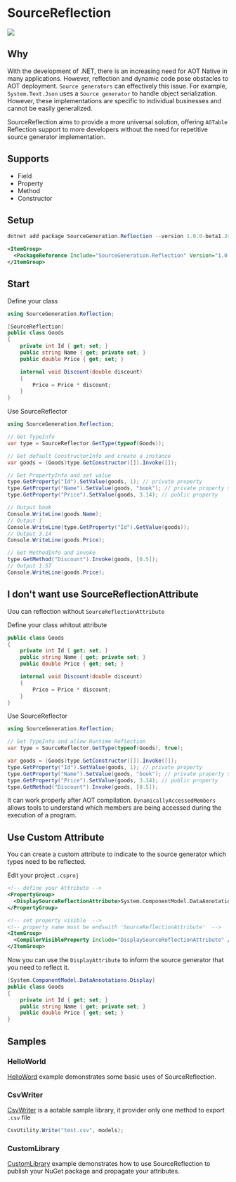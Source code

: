 

# SourceReflection

<div>
  <a href="https://www.nuget.org/packages/SourceGeneration.Reflection/"><img src="https://img.shields.io/nuget/vpre/SourceGeneration.Reflection?style=for-the-badge&color=0065b3"></a>
</div>

## Why

With the development of .NET, there is an increasing need for AOT Native in many applications. However, reflection and dynamic code pose obstacles to AOT deployment. `Source generators` can effectively this issue. For example, `System.Text.Json` uses a `Source generator` to handle object serialization. However, these implementations are specific to individual businesses and cannot be easily generalized.

SourceReflection aims to provide a more universal solution, offering `AOTable` Reflection support to more developers without the need for repetitive source generator implementation.

## Supports

- Field
- Property
- Method
- Constructor

## Setup

```powershell
dotnet add package SourceGeneration.Reflection --version 1.0.0-beta1.240215.1
```

```xml
<ItemGroup>
  <PackageReference Include="SourceGeneration.Reflection" Version="1.0.0-beta1.240215.1" />
</ItemGroup>
```

## Start

Define your class
```c#
using SourceGeneration.Reflection;

[SourceReflection]
public class Goods
{
    private int Id { get; set; }
    public string Name { get; private set; }
    public double Price { get; set; }

    internal void Discount(double discount)
    {
        Price = Price * discount;
    }
}
```

Use SourceReflector
```c#
using SourceGeneration.Reflection;

// Get TypeInfo
var type = SourceReflector.GetType(typeof(Goods));

// Get default ConstructorInfo and create a instance
var goods = (Goods)type.GetConstructor([]).Invoke([]);

// Get PropertyInfo and set value
type.GetProperty("Id").SetValue(goods, 1); // private property
type.GetProperty("Name").SetValue(goods, "book"); // private property setter
type.GetProperty("Price").SetValue(goods, 3.14); // public property

// Output book
Console.WriteLine(goods.Name);
// Output 1
Console.WriteLine(type.GetProperty("Id").GetValue(goods));
// Output 3.14
Console.WriteLine(goods.Price);

// Get MethodInfo and invoke
type.GetMethod("Discount").Invoke(goods, [0.5]);
// Output 1.57
Console.WriteLine(goods.Price);
```

## I don't want use SourceReflectionAttribute

Uou can reflection without `SourceReflectionAttribute`

Define your class whitout attribute

```c#
public class Goods
{
    private int Id { get; set; }
    public string Name { get; private set; }
    public double Price { get; set; }

    internal void Discount(double discount)
    {
        Price = Price * discount;
    }
}
```
Use SourceReflector
```c#
using SourceGeneration.Reflection;

// Get TypeInfo and allow Runtime Reflection
var type = SourceReflector.GetType(typeof(Goods), true);

var goods = (Goods)type.GetConstructor([]).Invoke([]);
type.GetProperty("Id").SetValue(goods, 1); // private property
type.GetProperty("Name").SetValue(goods, "book"); // private property setter
type.GetProperty("Price").SetValue(goods, 3.14); // public property
type.GetMethod("Discount").Invoke(goods, [0.5]);
```

It can work properly after AOT compilation. `DynamicallyAccessedMembers` allows tools to understand which members are being accessed during the execution of a program. 

## Use Custom Attribute

You can create a custom attribute to indicate to the source generator which types need to be reflected. 

Edit your project `.csproj`
```xml
<!-- define your Attribute -->
<PropertyGroup>
  <DisplaySourceReflectionAttribute>System.ComponentModel.DataAnnotations.DisplayAttribute</DisplaySourceReflectionAttribute>
</PropertyGroup>

<!-- set property visible  -->
<!-- property name must be endswith 'SourceReflectionAttribute'  -->
<ItemGroup>
  <CompilerVisibleProperty Include="DisplaySourceReflectionAttribute" />
</ItemGroup>
```
Now you can use the `DisplayAttribute` to inform the source generator that you need to reflect it.
```c#
[System.ComponentModel.DataAnnotations.Display]
public class Goods
{
    private int Id { get; set; }
    public string Name { get; private set; }
    public double Price { get; set; }
}
```

## Samples

### HelloWorld

[HelloWord](https://github.com/SourceGeneration/Reflection/tree/main/samples/HelloWorld) example demonstrates some basic uses of SourceReflection.

### CsvWriter

[CsvWriter](https://github.com/SourceGeneration/Reflection/tree/main/samples/CsvWriter) is a aotable sample library, it provider only one method to export `.csv` file 
```C#
CsvUtility.Write("test.csv", models);
```

### CustomLibrary

[CustomLibrary](https://github.com/SourceGeneration/Reflection/tree/main/samples/CustomLibrary) example demonstrates how to use SourceReflection to publish your NuGet package and propagate your attributes.
